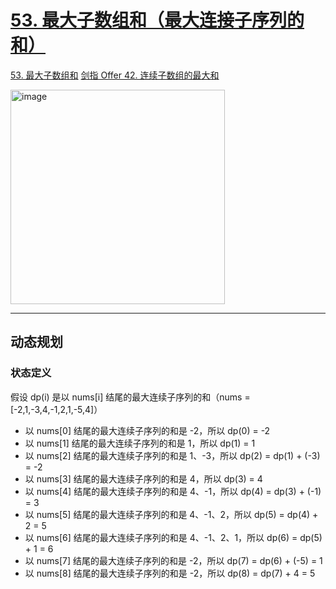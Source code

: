# [53. 最大子数组和（最大连接子序列的和）](https://github.com/imtsingyun/LeetCode/issues/53)

[53. 最大子数组和](https://leetcode.cn/problems/maximum-subarray/)
[剑指 Offer 42. 连续子数组的最大和](https://leetcode.cn/problems/lian-xu-zi-shu-zu-de-zui-da-he-lcof/)

<img width="343" alt="image" src="https://user-images.githubusercontent.com/56377217/202466923-3afef7f2-cbc6-4c76-be2a-79ce59064747.png">


---

## 动态规划

### 状态定义
假设 dp(i) 是以 nums[i] 结尾的最大连续子序列的和（nums = [-2,1,-3,4,-1,2,1,-5,4]）
- 以 nums[0] 结尾的最大连续子序列的和是 -2，所以 dp(0) = -2
- 以 nums[1] 结尾的最大连续子序列的和是 1，所以 dp(1) = 1
- 以 nums[2] 结尾的最大连续子序列的和是 1、-3，所以 dp(2) = dp(1) + (-3) = -2
- 以 nums[3] 结尾的最大连续子序列的和是 4，所以 dp(3) = 4
- 以 nums[4] 结尾的最大连续子序列的和是 4、-1，所以 dp(4) = dp(3) + (-1) = 3
- 以 nums[5] 结尾的最大连续子序列的和是 4、-1、2，所以 dp(5) = dp(4) + 2 = 5
- 以 nums[6] 结尾的最大连续子序列的和是 4、-1、2、1，所以 dp(6) = dp(5) + 1 = 6
- 以 nums[7] 结尾的最大连续子序列的和是 -2，所以 dp(7) = dp(6) + (-5) = 1
- 以 nums[8] 结尾的最大连续子序列的和是 -2，所以 dp(8) = dp(7) + 4 = 5